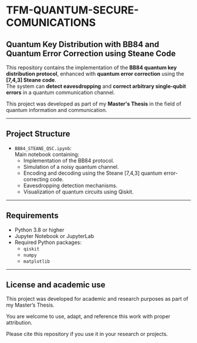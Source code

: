 # TFM-QUANTUM-SECURE-COMUNICATIONS
## Quantum Key Distribution with BB84 and Quantum Error Correction using Steane Code

This repository contains the implementation of the **BB84 quantum key distribution protocol**, enhanced with **quantum error correction** using the **[7,4,3] Steane code**.  
The system can **detect eavesdropping** and **correct arbitrary single-qubit errors** in a quantum communication channel.

This project was developed as part of my **Master's Thesis** in the field of quantum information and communication.

---

## Project Structure

- `BB84_STEANE_QSC.ipynb`:  
  Main notebook containing:
  - Implementation of the BB84 protocol.
  - Simulation of a noisy quantum channel.
  - Encoding and decoding using the Steane [7,4,3] quantum error-correcting code.
  - Eavesdropping detection mechanisms.
  - Visualization of quantum circuits using Qiskit.

---

## Requirements

- Python 3.8 or higher
- Jupyter Notebook or JupyterLab
- Required Python packages:
  - `qiskit`
  - `numpy`
  - `matplotlib`

---

## License and academic use


 This project was developed for academic and research purposes 
 as part of my Master’s Thesis.
 
 You are welcome to use, adapt, and reference this work 
 with proper attribution.
 
 Please cite this repository if you use it in your research or projects.
